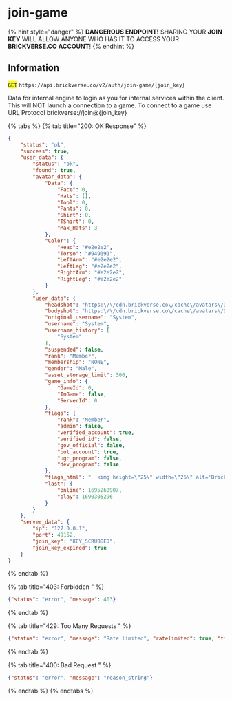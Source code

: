 # join-game

{% hint style="danger" %}
**DANGEROUS ENDPOINT!** SHARING YOUR **JOIN KEY** WILL ALLOW ANYONE WHO HAS IT TO ACCESS YOUR **BRICKVERSE.CO ACCOUNT**!
{% endhint %}

## Information

<mark style="color:blue;">`GET`</mark> `https://api.brickverse.co/v2/auth/join-game/{join_key}`

Data for internal engine to login as you for internal services within the client. This will NOT launch a connection to a game. To connect to a game use URL Protocol brickverse://join@{join\_key}

{% tabs %}
{% tab title="200: OK Response" %}
```json
{
    "status": "ok",
    "success": true,
    "user_data": {
        "status": "ok",
        "found": true,
        "avatar_data": {
            "Data": {
                "Face": 0,
                "Hats": [],
                "Tool": 0,
                "Pants": 0,
                "Shirt": 0,
                "TShirt": 0,
                "Max_Hats": 3
            },
            "Color": {
                "Head": "#e2e2e2",
                "Torso": "#949191",
                "LeftArm": "#e2e2e2",
                "LeftLeg": "#e2e2e2",
                "RightArm": "#e2e2e2",
                "RightLeg": "#e2e2e2"
            }
        },
        "user_data": {
            "headshot": "https:\/\/cdn.brickverse.co\/cache\/avatars\/Default_Head.png",
            "bodyshot": "https:\/\/cdn.brickverse.co\/cache\/avatars\/Default.png",
            "original_username": "System",
            "username": "System",
            "username_history": [
                "System"
            ],
            "suspended": false,
            "rank": "Member",
            "membership": "NONE",
            "gender": "Male",
            "asset_storage_limit": 300,
            "game_info": {
                "GameId": 0,
                "InGame": false,
                "ServerId": 0
            },
            "flags": {
                "rank": "Member",
                "admin": false,
                "verified_account": true,
                "verified_id": false,
                "gov_official": false,
                "bot_account": true,
                "ugc_program": false,
                "dev_program": false
            },
            "flags_html": "  <img height=\"25\" width=\"25\" alt='BrickVerse Verified' class='avimg' src='https:\/\/cdn.brickverse.co\/img\/brand\/Verified.png'>  <img height=\"25\" width=\"25\" alt='Bot Account' class='avimg' src='https:\/\/cdn.brickverse.co\/img\/brand\/Bot.png'>",
            "last": {
                "online": 1695260907,
                "play": 1690305296
            }
        }
    },
    "server_data": {
        "ip": "127.0.0.1",
        "port": 49152,
        "join_key": "KEY_SCRUBBED",
        "join_key_expired": true
    }
}
```
{% endtab %}

{% tab title="403: Forbidden " %}
```json
{"status": "error", "message": 403}
```
{% endtab %}

{% tab title="429: Too Many Requests " %}
```json
{"status": "error", "message": "Rate limited", "ratelimited": true, "time": "seconds_string"}
```
{% endtab %}

{% tab title="400: Bad Request " %}
```json
{"status": "error", "message": "reason_string"}
```
{% endtab %}
{% endtabs %}
